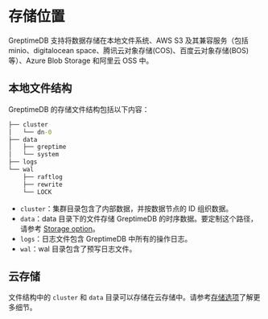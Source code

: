 # 存储位置

GreptimeDB 支持将数据存储在本地文件系统、AWS S3 及其兼容服务（包括 minio、digitalocean space、腾讯云对象存储(COS)、百度云对象存储(BOS)等）、Azure Blob Storage 和阿里云 OSS 中。

## 本地文件结构

GreptimeDB 的存储文件结构包括以下内容：

```cmd
├── cluster
│   └── dn-0
├── data
│   ├── greptime
│   └── system
├── logs
└── wal
    ├── raftlog
    ├── rewrite
    └── LOCK
```

- `cluster`：集群目录包含了内部数据，并按数据节点的 ID 组织数据。
- `data`：data 目录下的文件存储 GreptimeDB 的时序数据。要定制这个路径，请参考 [Storage option](../operations/configuration.md#storage-option)。
- `logs`：日志文件包含 GreptimeDB 中所有的操作日志。
- `wal`：wal 目录包含了预写日志文件。

## 云存储

文件结构中的 `cluster` 和 `data` 目录可以存储在云存储中。请参考[存储选项](../operations/configuration.md#storage-option)了解更多细节。
